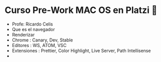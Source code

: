# Curso Pre-Work MAC OS en Platzi 💚
* Profe: Ricardo Celis 
* Que es el navegador 
* Renderizar
* Chrome : Canary, Dev, Stable
* Editores : WS, ATOM, VSC
* Extensiones :  Prettier, Color Highlight, Live Server, Path Intellisense 
* 